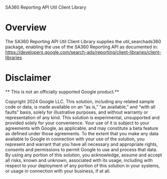 SA360 Reporting API Util Client Library

# Overview

The SA360 Reporting API Util Client Library supplies the util_searchads360 package, enabling the use of the SA360 Reporting API as documented in: https://developers.google.com/search-ads/reporting/client-libraries/client-libraries

# Disclaimer

** This is not an officially supported Google product.**

Copyright 2024 Google LLC. This solution, including any related sample code or data, is made available on an “as is,” “as available,” and “with all faults” basis, solely for illustrative purposes, and without warranty or representation of any kind. This solution is experimental, unsupported and provided solely for your convenience. Your use of it is subject to your agreements with Google, as applicable, and may constitute a beta feature as defined under those agreements. To the extent that you make any data available to Google in connection with your use of the solution, you represent and warrant that you have all necessary and appropriate rights, consents and permissions to permit Google to use and process that data. By using any portion of this solution, you acknowledge, assume and accept all risks, known and unknown, associated with its usage, including with respect to your deployment of any portion of this solution in your systems, or usage in connection with your business, if at all.
